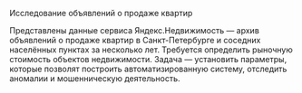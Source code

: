 Исследование объявлений о продаже квартир

Представлены данные сервиса Яндекс.Недвижимость — архив объявлений о продаже квартир в Санкт-Петербурге и соседних населённых пунктах за несколько лет. Требуется определить рыночную стоимость объектов недвижимости. Задача — установить параметры, которые позволят построить автоматизированную систему, отследить аномалии и мошенническую деятельность.
